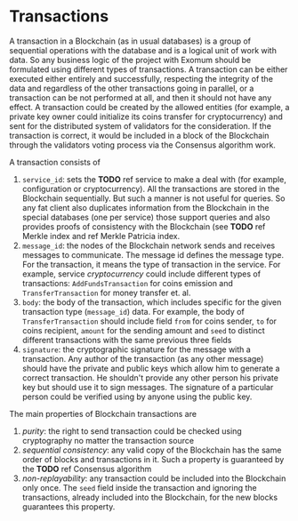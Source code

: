 # Transactions

A transaction in a Blockchain (as in usual databases) is a group of sequential
operations with the database and is a logical unit of work with data. So any
business logic of the project with Exomum should be formulated using different
types of transactions. A transaction can be either executed either entirely and
successfully, respecting the integrity of the data and regardless of the other
transactions going in parallel, or a transaction can be not performed at all,
and then it should not have any effect. A transaction could be created by the
allowed entities (for example, a private key owner could initialize its coins
transfer for cryptocurrency) and sent for the distributed system of validators
for the consideration. If the transaction is correct, it would be included in a
block of the Blockchain through the validators voting process via the Consensus
algorithm work.

A transaction consists of

1. `service_id`: sets the **TODO** ref service to make a deal with (for
  example, configuration or cryptocurrency). All the transactions are stored in
  the Blockchain sequentially. But such a manner is not useful for queries. So
  any fat client also duplicates information from the Blockchain in the special
  databases (one per service) those support queries and also provides proofs of
  consistency with the Blockchain (see **TODO** ref Merkle index and ref Merkle
  Patricia index.
2. `message_id`: the nodes of the Blockchain network sends and receives messages
  to communicate. The message id defines the message type. For the transaction,
  it means the type of transaction in the service. For example, service
  *cryptocurrency* could include different types of transactions:
  `AddFundsTransaction` for coins emission and `TransferTransaction` for money
  transfer et. al.
3. `body`: the body of the transaction, which includes specific for the given
  transaction type (`message_id`) data. For example, the body of
  `TransferTransaction` should include field `from` for coins sender, `to` for
  coins recipient, `amount` for the sending amount and `seed` to distinct
  different transactions with the same previous three fields
4. `signature`: the cryptographic signature for the message with a transaction.
  Any author of the transaction (as any other message) should have the private
  and public keys which allow him to generate a correct transaction. He
  shouldn't provide any other person his private key but should use it to sign
  messages. The signature of a particular person could be verified using by
  anyone using the public key.

The main properties of Blockchain transactions are

1. *purity*: the right to send transaction could be checked using cryptography
  no matter the transaction source
2. *sequential consistency*: any valid copy of the Blockchain has the same
  order of blocks and transactions in it. Such a property is guaranteed by the
  **TODO** ref Consensus algorithm
3. *non-replayability*: any transaction could be included into the Blockchain
  only once. The `seed` field inside the transaction and ignoring the
  transactions, already included into the Blockchain, for the new blocks
  guarantees this property.
